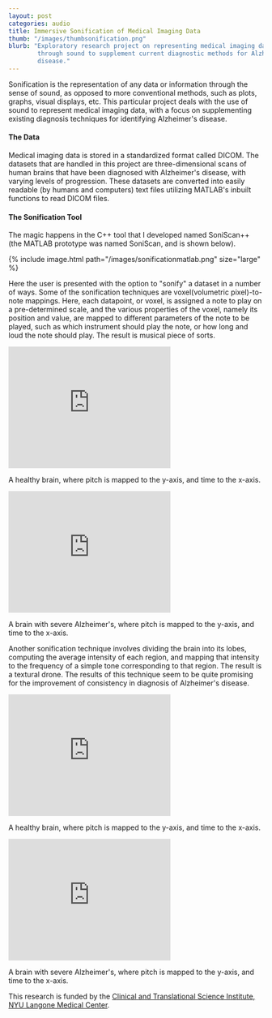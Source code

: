 ```yaml
---
layout: post
categories: audio
title: Immersive Sonification of Medical Imaging Data
thumb: "/images/thumbsonification.png"
blurb: "Exploratory research project on representing medical imaging data
        through sound to supplement current diagnostic methods for Alzheimer's
        disease."
---
```


Sonification is the representation of any data or information through the sense
of sound, as opposed to more conventional methods, such as plots, graphs, visual
displays, etc. This particular project deals with the use of sound to represent
medical imaging data, with a focus on supplementing existing diagnosis
techniques for identifying Alzheimer's disease.


#### The Data

Medical imaging data is stored in a standardized format called DICOM. The
datasets that are handled in this project are three-dimensional scans of human
brains that have been diagnosed with Alzheimer's disease, with varying levels of
progression. These datasets are converted into easily readable (by humans and
computers) text files utilizing MATLAB's inbuilt functions to read DICOM files.


#### The Sonification Tool


The magic happens in the C++ tool that I developed named SoniScan++ (the MATLAB
prototype was named SoniScan, and is shown below).

{% include image.html path="/images/sonificationmatlab.png" size="large" %}

Here the user is presented with the option to "sonify" a dataset in a number of
ways. Some of the sonification techniques are voxel(volumetric pixel)-to-note
mappings. Here, each datapoint, or voxel, is assigned a note to play on a
pre-determined scale, and the various properties of the voxel, namely its
position and value, are mapped to different parameters of the note to be played,
such as which instrument should play the note, or how long and loud the note
should play. The result is musical piece of sorts.

<div class="videowrapper">
  <iframe width="320" height="240" src="http://www.youtube.com/embed/SPxJu1Vqx0E?controls=0&showinfo=0&rel=0" frameborder="0" allowfullscreen></iframe>
  <p class="caption">
    A healthy brain, where pitch is mapped to the y-axis, and time to the x-axis.
  </p>
</div>

<div class="videowrapper">
  <iframe width="320" height="240" src="http://www.youtube.com/embed/aB-JXwb3Ido?controls=0&showinfo=0&rel=0" frameborder="0" allowfullscreen></iframe>
  <p class="caption">
    A brain with severe Alzheimer's, where pitch is mapped to the y-axis, and time to the x-axis.
  </p>
</div>

Another sonification technique involves dividing the brain into its lobes,
computing the average intensity of each region, and mapping that intensity to
the frequency of a simple tone corresponding to that region. The result is a
textural drone. The results of this technique seem to be quite promising for the
improvement of consistency in diagnosis of Alzheimer's disease.

<div class="videowrapper">
  <iframe class="boxsize" width="320" height="240" src="http://www.youtube.com/embed/vUmi-EeX-EE?controls=0&showinfo=0&rel=0" frameborder="0" allowfullscreen></iframe>
  <p class="caption">
    A healthy brain, where pitch is mapped to the y-axis, and time to the x-axis.
  </p>
</div>

<div class="videowrapper">
  <iframe width="320" height="240" src="http://www.youtube.com/embed/9udVvM_2EY8?controls=0&showinfo=0&rel=0" frameborder="0" allowfullscreen></iframe>
  <p class="caption">
    A brain with severe Alzheimer's, where pitch is mapped to the y-axis, and time to the x-axis.
  </p>
</div>

This research is funded by the [Clinical and Translational Science Institute,
NYU Langone Medical Center](http://ctsi.med.nyu.edu/).
